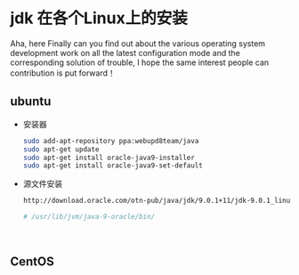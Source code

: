 # jdk 在各个Linux上的安装

Aha, here Finally can you find out about the various operating system development work on all the latest configuration mode and the corresponding solution of trouble, I hope the same interest people can contribution is put forward！
## ubuntu

- 安装器

  ```bash
  sudo add-apt-repository ppa:webupd8team/java
  sudo apt-get update
  sudo apt-get install oracle-java9-installer
  sudo apt-get install oracle-java9-set-default
  ```

- 源文件安装

  ```bash
  http://download.oracle.com/otn-pub/java/jdk/9.0.1+11/jdk-9.0.1_linux-x64_bin.tar.gz

  # /usr/lib/jvm/java-9-oracle/bin/
  ```

  ​

## CentOS

